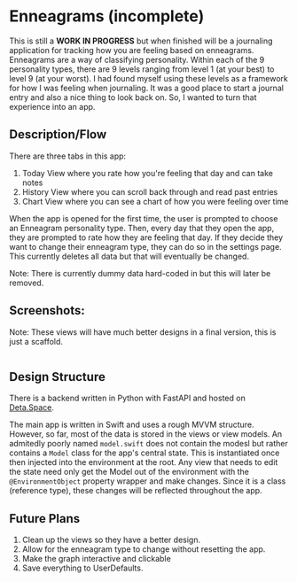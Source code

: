 # Enneagrams (incomplete)
This is still a **WORK IN PROGRESS** but when finished will be a journaling application for tracking how you are feeling based on enneagrams. Enneagrams are a way of classifying personality. Within each of the 9 personality types, there are 9 levels ranging from level 1 (at your best) to level 9 (at your worst). I had found myself using these levels as a framework for how I was feeling when journaling. It was a good place to start a journal entry and also a nice thing to look back on. So, I wanted to turn that experience into an app.

## Description/Flow

There are three tabs in this app:
1. Today View where you rate how you're feeling that day and can take notes
2. History View where you can scroll back through and read past entries
3. Chart View where you can see a chart of how you were feeling over time

When the app is opened for the first time, the user is prompted to choose an Enneagram personality type. Then, every day that they open the app, they are prompted to rate how they are feeling that day. If they decide they want to change their enneagram type, they can do so in the settings page. This currently deletes all data but that will eventually be changed.

Note: There is currently dummy data hard-coded in but this will later be removed.

## Screenshots:
Note: These views will have much better designs in a final version, this is just a scaffold.

<div align=left>

<img src=" " width="250"/>

</div>

## Design Structure

There is a backend written in Python with FastAPI and hosted on [Deta.Space](https://deta.space/).

The main app is written in Swift and uses a rough MVVM structure. However, so far, most of the data is stored in the views or view models. An admitedly poorly named `model.swift` does not contain the modesl but rather contains a `Model` class for the app's central state. This is instantiated once then injected into the environment at the root. Any view that needs to edit the state need only get the Model out of the environment with the `@EnvironmentObject` property wrapper and make changes. Since it is a class (reference type), these changes will be reflected throughout the app.

## Future Plans

1. Clean up the views so they have a better design.
2. Allow for the enneagram type to change without resetting the app.
3. Make the graph interactive and clickable
4. Save everything to UserDefaults.

